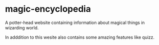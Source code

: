 # magic-encyclopedia
A potter-head website containing information about magical things in wizarding world. 

In adddition to this wesite also contains some amazing features like quizz.
